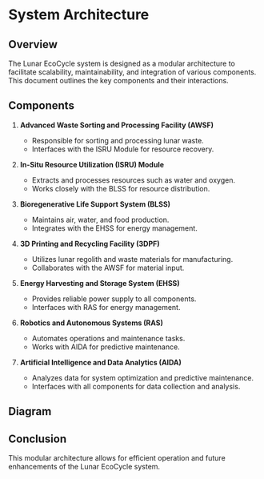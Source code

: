 # System Architecture

## Overview
The Lunar EcoCycle system is designed as a modular architecture to facilitate scalability, maintainability, and integration of various components. This document outlines the key components and their interactions.

## Components
1. **Advanced Waste Sorting and Processing Facility (AWSF)**
   - Responsible for sorting and processing lunar waste.
   - Interfaces with the ISRU Module for resource recovery.

2. **In-Situ Resource Utilization (ISRU) Module**
   - Extracts and processes resources such as water and oxygen.
   - Works closely with the BLSS for resource distribution.

3. **Bioregenerative Life Support System (BLSS)**
   - Maintains air, water, and food production.
   - Integrates with the EHSS for energy management.

4. **3D Printing and Recycling Facility (3DPF)**
   - Utilizes lunar regolith and waste materials for manufacturing.
   - Collaborates with the AWSF for material input.

5. **Energy Harvesting and Storage System (EHSS)**
   - Provides reliable power supply to all components.
   - Interfaces with RAS for energy management.

6. **Robotics and Autonomous Systems (RAS)**
   - Automates operations and maintenance tasks.
   - Works with AIDA for predictive maintenance.

7. **Artificial Intelligence and Data Analytics (AIDA)**
   - Analyzes data for system optimization and predictive maintenance.
   - Interfaces with all components for data collection and analysis.

## Diagram


## Conclusion
This modular architecture allows for efficient operation and future enhancements of the Lunar EcoCycle system.
